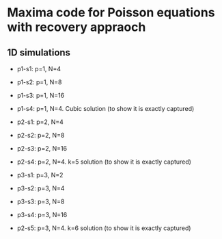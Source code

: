 # Maxima code for Poisson equations with recovery appraoch

## 1D simulations

- p1-s1: p=1, N=4
- p1-s2: p=1, N=8
- p1-s3: p=1, N=16
- p1-s4: p=1, N=4. Cubic solution (to show it is exactly captured)

- p2-s1: p=2, N=4
- p2-s2: p=2, N=8
- p2-s3: p=2, N=16
- p2-s4: p=2, N=4. k=5 solution (to show it is exactly captured)

- p3-s1: p=3, N=2
- p3-s2: p=3, N=4
- p3-s3: p=3, N=8
- p3-s4: p=3, N=16
- p2-s5: p=3, N=4. k=6 solution (to show it is exactly captured)
